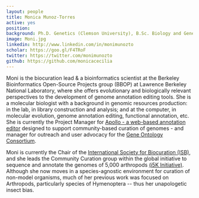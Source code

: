 ```yaml
---
layout: people
title: Monica Munoz-Torres
active: yes
position: 
background: Ph.D. Genetics (Clemson University), B.Sc. Biology and Genetics (Universidad del Valle)
image: Moni.jpg
linkedin: http://www.linkedin.com/in/monimunozto
scholar: https://goo.gl/F4TRoF
twitter: https://twitter.com/monimunozto
github: https://github.com/monicacecilia
---
```


Moni is the biocuration lead & a bioinformatics scientist at the Berkeley Bioinformatics Open-Source Projects group (BBOP) at Lawrence Berkeley National Laboratory, where she offers evolutionary and biologically relevant perspectives to the development of genome annotation editing tools. She is a molecular biologist with a background in genomic resources production: in the lab, in library construction and analysis; and at the computer, in molecular evolution, genome annotation editing, functional annotation, etc. She is currently the Project Manager for [Apollo - a web-based annotation editor](http://genomearchitect.org/) designed to support community-based curation of genomes - and manager for outreach and user advocacy for the [Gene Ontology Consortium](http://geneontology.org/).

Moni is currently the Chair of the [International Society for Biocuration (ISB)](http://biocuration.org/), and she leads the Community Curation group within the global initiative to sequence and annotate the genomes of 5,000 arthropods [(i5K Initiative)](http://i5k.github.io/). Although she now moves in a species-agnostic environment for curation of non-model organisms, much of her previous work was focused on Arthropods, particularly species of Hymenoptera -- thus her unapologetic insect bias.


